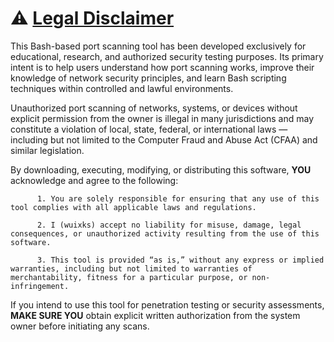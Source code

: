 # ⚠️ <u>**Legal Disclaimer**</u>

This Bash-based port scanning tool has been developed exclusively for educational, research, and authorized security testing purposes. Its primary intent is to help users understand how port scanning works, improve their knowledge of network security principles, and learn Bash scripting techniques within controlled and lawful environments.

Unauthorized port scanning of networks, systems, or devices without explicit permission from the owner is illegal in many jurisdictions and may constitute a violation of local, state, federal, or international laws — including but not limited to the Computer Fraud and Abuse Act (CFAA) and similar legislation.

By downloading, executing, modifying, or distributing this software, **YOU** acknowledge and agree to the following:

          1. You are solely responsible for ensuring that any use of this tool complies with all applicable laws and regulations.

          2. I (wuixks) accept no liability for misuse, damage, legal consequences, or unauthorized activity resulting from the use of this software.

          3. This tool is provided “as is,” without any express or implied warranties, including but not limited to warranties of merchantability, fitness for a particular purpose, or non-infringement.


If you intend to use this tool for penetration testing or security assessments, **MAKE SURE YOU** obtain explicit written authorization from the system owner before initiating any scans.
